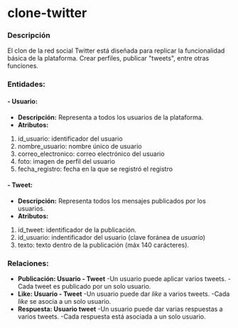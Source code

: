 # clone-twitter
### Descripción
El clon de la red social Twitter está diseñada para replicar la funcionalidad básica de la plataforma. Crear perfiles, publicar "tweets", entre otras funciones.
### Entidades:
#### \- Usuario:
- **Descripción:**  Representa a todos los usuarios de la plataforma.
- **Atributos:** 
1. id_usuario: identificador del usuario
2. nombre_usuario: nombre único de usuario
3. correo_electronico: correo electrónico del usuario
4. foto: imagen de perfil del usuario
5. fecha_registro: fecha en la que se registró el registro

#### \- Tweet:
- **Descripción:** Representa todos los mensajes publicados por los usuarios.
- **Atributos:**
1. id_tweet: identificador de la publicación.
2. id_usuario: indentificador del usuario (clave foránea de *usuario*)
3. texto: texto dentro de la publicación (máx 140 carácteres).

### Relaciones:
- **Publicación: Usuario - Tweet**
-Un usuario puede aplicar varios tweets.
-Cada tweet es publicado por un solo usuario.
- **Like: Usuario - Tweet**
-Un usuario puede dar *like* a varios tweets.
-Cada *like* se asocia a un solo usuario.
- **Respuesta: Usuario tweet**
-Un usuario puede dar varias respuestas a varios tweets.
-Cada respuesta está asociada a un solo usuario.

